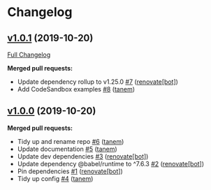 # Changelog

## [v1.0.1](https://github.com/tanem/default-avatar-helper/tree/v1.0.1) (2019-10-20)
[Full Changelog](https://github.com/tanem/default-avatar-helper/compare/v1.0.0...v1.0.1)

**Merged pull requests:**

- Update dependency rollup to v1.25.0 [#7](https://github.com/tanem/default-avatar-helper/pull/7) ([renovate[bot]](https://github.com/apps/renovate))
- Add CodeSandbox examples [#8](https://github.com/tanem/default-avatar-helper/pull/8) ([tanem](https://github.com/tanem))

## [v1.0.0](https://github.com/tanem/default-avatar-helper/tree/v1.0.0) (2019-10-20)

**Merged pull requests:**

- Tidy up and rename repo [#6](https://github.com/tanem/default-avatar-helper/pull/6) ([tanem](https://github.com/tanem))
- Update documentation [#5](https://github.com/tanem/default-avatar-helper/pull/5) ([tanem](https://github.com/tanem))
- Update dev dependencies [#3](https://github.com/tanem/default-avatar-helper/pull/3) ([renovate[bot]](https://github.com/apps/renovate))
- Update dependency @babel/runtime to ^7.6.3 [#2](https://github.com/tanem/default-avatar-helper/pull/2) ([renovate[bot]](https://github.com/apps/renovate))
- Pin dependencies [#1](https://github.com/tanem/default-avatar-helper/pull/1) ([renovate[bot]](https://github.com/apps/renovate))
- Tidy up config [#4](https://github.com/tanem/default-avatar-helper/pull/4) ([tanem](https://github.com/tanem))
